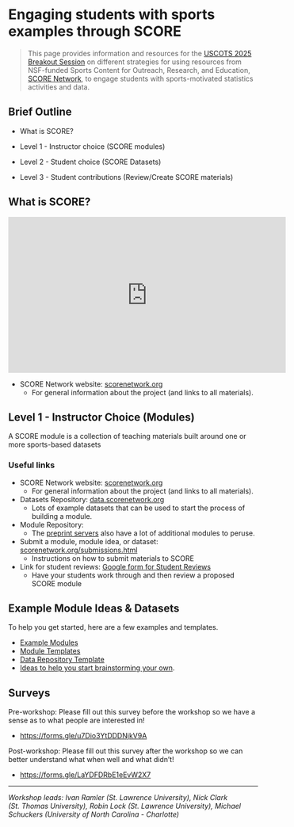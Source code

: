 # Engaging students with sports examples through SCORE


> This page provides information and resources for the <a
> href="https://www.causeweb.org/cause/uscots/uscots25/program/breakouts/4C"
> target="_blank">USCOTS 2025 Breakout Session</a> on different
> strategies for using resources from NSF-funded Sports Content for
> Outreach, Research, and Education,
> <a href="https://scorenetwork.org" target="_blank">SCORE Network</a>,
> to engage students with sports-motivated statistics activities and
> data.

## Brief Outline

- What is SCORE?

- Level 1 - Instructor choice (SCORE modules)

- Level 2 - Student choice (SCORE Datasets)

- Level 3 - Student contributions (Review/Create SCORE materials)

## What is SCORE?

<iframe width="560" height="315" src="https://www.youtube.com/embed/eBasNuOMTUs?si=ZUYhT4FSwc_7jUbQ" title="YouTube video player" frameborder="0" allow="accelerometer; autoplay; clipboard-write; encrypted-media; gyroscope; picture-in-picture; web-share" referrerpolicy="strict-origin-when-cross-origin" allowfullscreen>

</iframe>

- SCORE Network website:
  <a href="https://scorenetwork.org" target="_blank">scorenetwork.org</a>
  - For general information about the project (and links to all
    materials).

## Level 1 - Instructor Choice (Modules)

A SCORE module is a collection of teaching materials built around one or
more sports-based datasets

### Useful links

- SCORE Network website:
  <a href="https://scorenetwork.org" target="_blank">scorenetwork.org</a>
  - For general information about the project (and links to all
    materials).
- Datasets Repository: <a href="https://data.scorenetwork.org"
  target="_blank">data.scorenetwork.org</a>
  - Lots of example datasets that can be used to start the process of
    building a module.
- Module Repository:
  - The <a href="https://modules.scorenetwork.org/preprints.html"
    target="_blank">preprint servers</a> also have a lot of additional
    modules to peruse.
- Submit a module, module idea, or dataset:
  <a href="https://scorenetwork.org/submissions.html"
  target="_blank">scorenetwork.org/submissions.html</a>
  - Instructions on how to submit materials to SCORE
- Link for student reviews: <a
  href="https://docs.google.com/forms/d/e/1FAIpQLSd7Sigx6d8h4RHu0EsybC4K6C1aUFL5t1AcpwlPj897eOtC9A/viewform"
  target="_blank">Google form for Student Reviews</a>
  - Have your students work through and then review a proposed SCORE
    module

## Example Module Ideas & Datasets

To help you get started, here are a few examples and templates.

- <a
  href="https://github.com/iramler/score_uscots_2025_workshop/tree/main/module_examples"
  target="_blank">Example Modules</a>
- [Module Templates](module_templates/)
- [Data Repository Template](module_templates/_dataset-template.qmd)
- <a
  href="https://iramler.github.io/score_uscots_2025_workshop/module_ideas.html"
  target="_blank">Ideas to help you start brainstorming your own</a>.

## Surveys

Pre-workshop: Please fill out this survey before the workshop so we have
a sense as to what people are interested in!

- <a href="https://forms.gle/u7Dio3YtDDDNjkV9A"
  target="_blank">https://forms.gle/u7Dio3YtDDDNjkV9A</a>

Post-workshop: Please fill out this survey after the workshop so we can
better understand what when well and what didn’t!

- <a href="https://forms.gle/LaYDFDRbE1eEvW2X7"
  target="_blank">https://forms.gle/LaYDFDRbE1eEvW2X7</a>

------------------------------------------------------------------------

*Workshop leads: Ivan Ramler (St. Lawrence University), Nick Clark
(St. Thomas University), Robin Lock (St. Lawrence University), Michael
Schuckers (University of North Carolina - Charlotte)*
